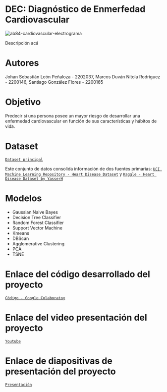 # DEC: Diagnóstico de Enmerfedad Cardiovascular
![ab84-cardiovascular-electrograma](https://github.com/Jslp18/IA1-Project/assets/99308344/9ee08d17-e929-46ef-8f60-9e4982caf7bc)

Descripción acá

# Autores
Johan Sebastián León Peñaloza - 2202037, Marcos Duván Nítola Rodríguez - 2200146, Santiago González Flores - 2200165

# Objetivo
Predecir si una persona posee un mayor riesgo de desarrollar una enfermedad cardiovascular en función de sus características y hábitos de vida.

# Dataset
[`Dataset principal`](https://www.kaggle.com/datasets/colewelkins/cardiovascular-disease/)

Este conjunto de datos consolida información de dos fuentes primarias: [`UCI Machine Learning Repository - Heart Disease Dataset`](https://archive.ics.uci.edu/dataset/45/heart+disease) y [`Kaggle - Heart Disease Dataset by YasserH`](https://www.kaggle.com/datasets/yasserh/heart-disease-dataset)

# Modelos
- Gaussian Naive Bayes
- Decision Tree Classifier
- Random Forest Classifier
- Support Vector Machine
- Kmeans
- DBScan
- Agglomerative Clustering
- PCA
- TSNE

# Enlace del código desarrollado del proyecto
[`Código - Google Colaboratoy`]()
# Enlace del video presentación del proyecto
[`Youtube`]()
# Enlace de diapositivas de presentación del proyecto
[`Presentación`](https://docs.google.com/presentation/d/1xh3MMtkOKMdcEYhcZkO6IEeDTX8UpV6h6lM_3lOox5E/edit#slide=id.g2a1ce72746a_0_70)
